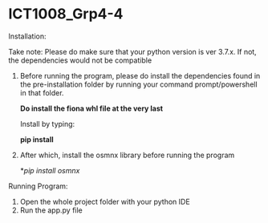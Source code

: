 # ICT1008_Grp4-4


Installation:

Take note: Please do make sure that your python version is ver 3.7.x. If not, the dependencies
would not be compatible

1) Before running the program, please do install the dependencies found in the
   pre-installation folder by running your command prompt/powershell in that 
   folder.
   
   **Do install the fiona whl file at the very last**
   
   Install by typing:
   
   **pip install <the complete file name>**
   


2) After which, install the osmnx library before running the program

	**pip install osmnx*
	
	

Running Program:
1) Open the whole project folder with your python IDE
2) Run the app.py file


